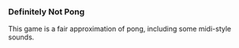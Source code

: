 ### Definitely Not Pong

This game is a fair approximation of pong, including some midi-style sounds.
